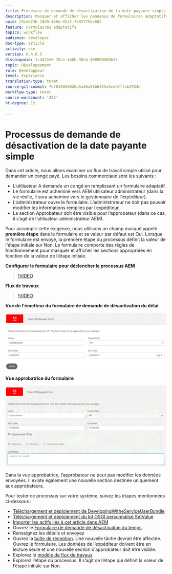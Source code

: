 ```yaml
---
title: Processus de demande de désactivation de la date payante simple
description: Masquer et afficher les panneaux de formulaires adaptatifs dans AEM flux de travail
uuid: 28ceb72b-24d9-488e-92af-7e85775dc682
feature: Formulaires adaptatifs
topics: workflow
audience: developer
doc-type: article
activity: use
version: 6.4,6.5
discoiquuid: 1c4822e6-76ce-446b-98cb-408900d68b24
topic: Développement
role: Développeur
level: Expérience
translation-type: tm+mt
source-git-commit: 7d7034026826a5a46a91b6425a5cebfffab2934d
workflow-type: tm+mt
source-wordcount: '337'
ht-degree: 1%

---
```



# Processus de demande de désactivation de la date payante simple

Dans cet article, nous allons examiner un flux de travail simple utilisé pour demander un congé payé. Les besoins commerciaux sont les suivants :

* L’utilisateur A demande un congé en remplissant un formulaire adaptatif.
* Le formulaire est acheminé vers AEM utilisateur administrateur (dans la vie réelle, il sera acheminé vers le gestionnaire de l’expéditeur).
* L’administrateur ouvre le formulaire. L’administrateur ne doit pas pouvoir modifier les informations remplies par l’expéditeur.
* La section Approbateur doit être visible pour l’approbateur (dans ce cas, il s’agit de l’utilisateur administrateur AEM).

Pour accomplir cette exigence, nous utilisons un champ masqué appelé **première étape** dans le formulaire et sa valeur par défaut est Oui. Lorsque le formulaire est envoyé, la première étape du processus définit la valeur de l&#39;étape initiale sur Non. Le formulaire comporte des règles de fonctionnement pour masquer et afficher les sections appropriées en fonction de la valeur de l’étape initiale.

**Configurer le formulaire pour déclencher le processus AEM**

>[!VIDEO](https://video.tv.adobe.com/v/28406?quality=9&learn=on)

**Flux de travaux**

>[!VIDEO](https://video.tv.adobe.com/v/28407?quality=9&learn=on)

**Vue de l&#39;émetteur du formulaire de demande de désactivation du délai**

![initialstep](assets/initialstep.gif)

**Vue approbatrice du formulaire**

![approverview](assets/approversview.gif)

Dans la vue approbatrice, l’approbateur ne peut pas modifier les données envoyées. Il existe également une nouvelle section destinée uniquement aux approbateurs.

Pour tester ce processus sur votre système, suivez les étapes mentionnées ci-dessous :
* [Téléchargement et déploiement de DevelopingWitheServiceUserBundle](/help/forms/assets/common-osgi-bundles/DevelopingWithServiceUser.jar)
* [Téléchargement et déploiement du lot OSGI personnalisé SetValue](/help/forms/assets/common-osgi-bundles/SetValueApp.core-1.0-SNAPSHOT.jar)
* [Importer les actifs liés à cet article dans AEM](assets/helpxworkflow.zip)
* Ouvrez le [Formulaire de demande de désactivation du temps](http://localhost:4502/content/dam/formsanddocuments/helpx/timeoffrequestform/jcr:content?wcmmode=disabled).
* Renseignez les détails et envoyez
* Ouvrez la [boîte de réception](http://localhost:4502/mnt/overlay/cq/inbox/content/inbox.html). Une nouvelle tâche devrait être affectée. Ouvrez le formulaire. Les données de l’expéditeur doivent être en lecture seule et une nouvelle section d’approbateur doit être visible.
* Explorez le [modèle de flux de travaux](http://localhost:4502/editor.html/conf/global/settings/workflow/models/helpxworkflow.html)
* Explorez l’étape du processus. Il s’agit de l’étape qui définit la valeur de l’étape initiale sur Non.

